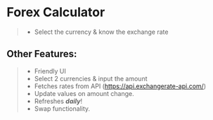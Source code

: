 # Forex Calculator
> - Select the currency & know the exchange rate

## Other Features:
> - Friendly UI
> - Select 2 currencies & input the amount
> - Fetches rates from API (https://api.exchangerate-api.com/)
> - Update values on amount change.
> - Refreshes ***daily***!
> - Swap functionality.